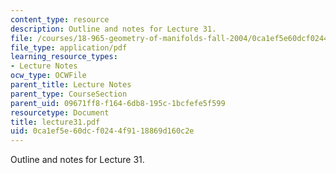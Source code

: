 ```yaml
---
content_type: resource
description: Outline and notes for Lecture 31.
file: /courses/18-965-geometry-of-manifolds-fall-2004/0ca1ef5e60dcf0244f9118869d160c2e_lecture31.pdf
file_type: application/pdf
learning_resource_types:
- Lecture Notes
ocw_type: OCWFile
parent_title: Lecture Notes
parent_type: CourseSection
parent_uid: 09671ff8-f164-6db8-195c-1bcfefe5f599
resourcetype: Document
title: lecture31.pdf
uid: 0ca1ef5e-60dc-f024-4f91-18869d160c2e
---
```

Outline and notes for Lecture 31.


